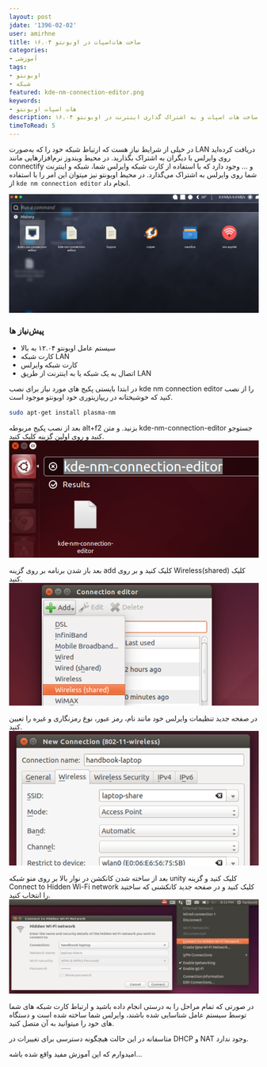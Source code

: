 ```yaml
---    
layout: post
jdate: '1396-02-02'
user: amirhne
title: ساخت هات‌اسپات در اوبونتو ۱۶.۰۴
categories:
- آموزشی
tags:
- اوبونتو
- شبکه
featured: kde-nm-connection-editor.png         
keywords:
- هات اسپات اوبونتو
description: آموزش ساخت هات اسپات و به اشتراک گذاری اینترنت در اوبونتو ۱۶.۰۴
timeToRead: 5
---
```


در خیلی از شرایط نیاز هست که ارتباط شبکه خود را که به‌صورت LAN دریافت کرده‌اید روی وایرلس با دیگران به اشتراک بگذارید.
در محیط ویندوز نرم‌افزارهایی مانند connectify و ... وجود دارد که با استفاده از کارت شبکه وایرلس شما، شبکه و اینترنت شما روی وایرلس به اشتراک می‌گذارد.
در محیط اوبونتو نیز میتوان این امر را با استفاده از `kde nm connection editor` انجام داد.

![kde nm connection editor](/images/kde-nm-connection-editor.png )

### پیش‌نیاز ها


*   سیستم عامل اوبونتو ۱۲.۰۴ به بالا
*   کارت شبکه LAN
*   کارت شبکه وایرلس
*   اتصال به یک شبکه یا به اینترنت از طریق LAN



در ابتدا بایستی پکیج های مورد نیاز برای نصب kde nm connection editor را از نصب کنید که خوشبختانه در ریپازیتوری خود اوبونتو موجود است.

```sh
sudo apt-get install plasma-nm
```



بعد از نصب پکیج مربوطه alt+f2 بزنید.
و متن kde-nm-connection-editor جستوجو کنید و روی اولین گزینه کلیک کنید.
![kde nm connection editor search](/images/kde-nm1.png )




بعد باز شدن برنامه بر روی گزینه add کلیک کنید و بر روی Wireless(shared) کلیک کنید.
![kde nm connection editor open](/images/kde-nm2.png )




در صفحه جدید تنظیمات وایرلس خود مانند نام، رمز عبور، نوع رمزنگاری و غیره را تعیین کنید.
![kde nm connection editor create](/images/kde-nm3.png )



بعد از ساخته شدن کانکشن در نوار بالا بر روی منو شبکه unity کلیک کنید و گزینه Connect to Hidden Wi-Fi network کلیک کنید و در صفحه جدید  کانکشنی که ساختید را انتخاب کنید.
![kde nm connection editor create](/images/kde-nm4.png )


در صورتی که تمام مراحل را به درستی انجام داده باشید و ارتباط کارت شبکه های شما توسط سیستم عامل شناسایی شده باشند، وایرلس شما ساخته شده است و دستگاه های خود را میتوانید به آن متصل کنید.

متاسفانه در این حالت هیچگونه دسترسی برای تغییرات در DHCP و NAT وجود ندارد.

امیدوارم که این آموزش مفید واقع شده باشه...
